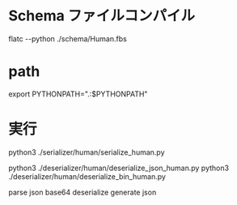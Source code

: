 # Schema ファイルコンパイル

flatc --python ./schema/Human.fbs

# path

export PYTHONPATH=".:$PYTHONPATH"

# 実行
python3 ./serializer/human/serialize_human.py

python3 ./deserializer/human/deserialize_json_human.py
python3 ./deserializer/human/deserialize_bin_human.py


parse json
base64
deserialize
generate json
